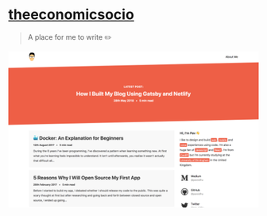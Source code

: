 # [theeconomicsocio](https://blog.pavsidhu.com)

> A place for me to write ✏️

![Website preview](./preview.png)

